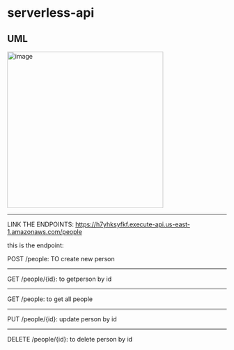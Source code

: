 # serverless-api
## UML
<img width="358" alt="image" src="https://github.com/FarrahYasin/serverless-api/assets/117269271/1bd8a2da-9d4a-44b3-8b32-4f76748a265b">

---

LINK THE ENDPOINTS: https://h7yhksyfkf.execute-api.us-east-1.amazonaws.com/people

this is the endpoint:

POST                /people: TO create new person

---

GET                  /people/{id}:  to getperson by id

---

GET                 /people: to  get all people

---

PUT                /people/{id}: update person by id

---

DELETE             /people/{id}: to delete person by id
